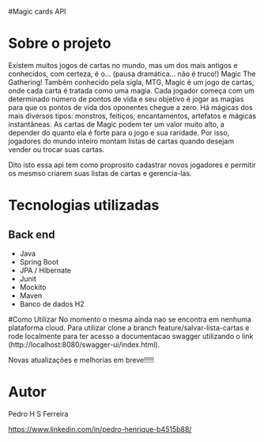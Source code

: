 #Magic cards API

# Sobre o projeto

Existem muitos jogos de cartas no mundo, mas um dos
mais antigos e conhecidos, com certeza, é o… (pausa
dramática… não é truco!) Magic The Gathering!
Também conhecido pela sigla, MTG, Magic é um jogo de
cartas, onde cada carta é tratada como uma magia. Cada
jogador começa com um determinado número de pontos
de vida e seu objetivo é jogar as magias para que os
pontos de vida dos oponentes chegue a zero. Há mágicas
dos mais diversos tipos: monstros, feitiços,
encantamentos, artefatos e mágicas instantâneas.
As cartas de Magic podem ter um valor muito alto, a
depender do quanto ela é forte para o jogo e sua raridade.
Por isso, jogadores do mundo inteiro montam listas de
cartas quando desejam vender ou trocar suas cartas.

Dito isto essa api tem como proprosito cadastrar novos jogadores e permitir os mesmso criarem suas listas de cartas e gerencia-las.

# Tecnologias utilizadas
## Back end
- Java
- Spring Boot
- JPA / Hibernate
- Junit
- Mockito
- Maven
- Banco de dados H2

#Como Utilizar
No momento o mesma ainda nao se encontra em nenhuma plataforma cloud. Para utilizar clone a branch feature/salvar-lista-cartas e rode localmente para 
ter acesso a documentacao swagger utilizando o link (http://localhost:8080/swagger-ui/index.html).

Novas atualizações e melhorias em breve!!!!!

# Autor

Pedro  H S Ferreira

https://www.linkedin.com/in/pedro-henrique-b4515b88/
